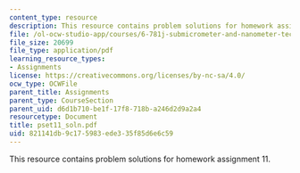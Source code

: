 ```yaml
---
content_type: resource
description: This resource contains problem solutions for homework assignment 11.
file: /ol-ocw-studio-app/courses/6-781j-submicrometer-and-nanometer-technology-spring-2006/821141db9c175983ede335f85d6e6c59_pset11_soln.pdf
file_size: 20699
file_type: application/pdf
learning_resource_types:
- Assignments
license: https://creativecommons.org/licenses/by-nc-sa/4.0/
ocw_type: OCWFile
parent_title: Assignments
parent_type: CourseSection
parent_uid: d6d1b710-be1f-17f8-718b-a246d2d9a2a4
resourcetype: Document
title: pset11_soln.pdf
uid: 821141db-9c17-5983-ede3-35f85d6e6c59
---
```

This resource contains problem solutions for homework assignment 11.